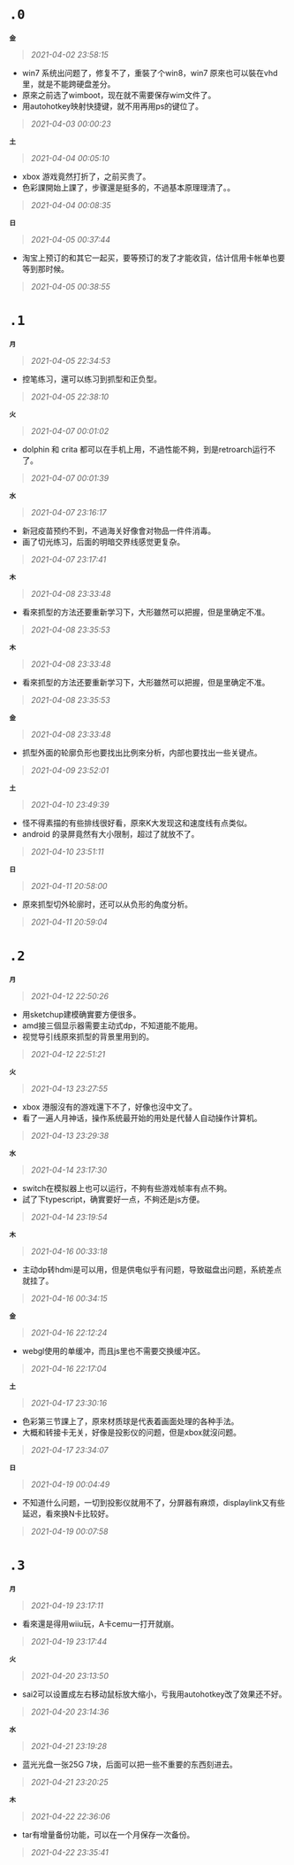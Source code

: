 **`.0`**
=========
**`金`**
>*2021-04-02 23:58:15*
- win7 系统出问题了，修复不了，重裝了个win8，win7 原來也可以裝在vhd里，就是不能跨硬盘差分。
- 原來之前选了wimboot，现在就不需要保存wim文件了。
- 用autohotkey映射快捷键，就不用再用ps的键位了。
>*2021-04-03 00:00:23*

**`土`**
>*2021-04-04 00:05:10*
- xbox 游戏竟然打折了，之前买贵了。
- 色彩課開始上課了，步骤還是挺多的，不過基本原理理清了。。
>*2021-04-04 00:08:35*

**`日`**
>*2021-04-05 00:37:44*
- 淘宝上预订的和其它一起买，要等预订的发了才能收貨，估计信用卡帐单也要等到那时候。
>*2021-04-05 00:38:55*

**`.1`**
=========
**`月`**
>*2021-04-05 22:34:53*
- 控笔练习，還可以练习到抓型和正负型。
>*2021-04-05 22:38:10*

**`火`**
>*2021-04-07 00:01:02*
- dolphin 和 crita 都可以在手机上用，不過性能不夠，到是retroarch运行不了。
>*2021-04-07 00:01:39*

**`水`**
>*2021-04-07 23:16:17*
- 新冠疫苗预约不到，不過海关好像會对物品一件件消毒。
- 画了切光练习，后面的明暗交界线感觉更复杂。
>*2021-04-07 23:17:41*

**`木`**
>*2021-04-08 23:33:48*
- 看來抓型的方法还要重新学习下，大形雖然可以把握，但是里确定不准。
>*2021-04-08 23:35:53*

**`木`**
>*2021-04-08 23:33:48*
- 看來抓型的方法还要重新学习下，大形雖然可以把握，但是里确定不准。
>*2021-04-08 23:35:53*

**`金`**
>*2021-04-08 23:33:48*
- 抓型外面的轮廓负形也要找出比例來分析，内部也要找出一些关键点。
>*2021-04-09 23:52:01*

**`土`**
>*2021-04-10 23:49:39*
- 怪不得素描的有些排线很好看，原來K大发现这和速度线有点类似。
- android 的录屏竟然有大小限制，超过了就放不了。
>*2021-04-10 23:51:11*

**`日`**
>*2021-04-11 20:58:00*
- 原來抓型切外轮廓时，还可以从负形的角度分析。
>*2021-04-11 20:59:04*

**`.2`**
=========
**`月`**
>*2021-04-12 22:50:26*
- 用sketchup建模确實要方便很多。
- amd接三個显示器需要主动式dp，不知道能不能用。
- 视觉导引线原來抓型的背景里用到的。
>*2021-04-12 22:51:21*

**`火`**
>*2021-04-13 23:27:55*
- xbox 港服沒有的游戏還下不了，好像也沒中文了。
- 看了一遍人月神话，操作系统最开始的用处是代替人自动操作计算机。
>*2021-04-13 23:29:38*

**`水`**
>*2021-04-14 23:17:30*
- switch在模拟器上也可以运行，不夠有些游戏帧率有点不夠。
- 試了下typescript，确實要好一点，不夠还是js方便。
>*2021-04-14 23:19:54*

**`木`**
>*2021-04-16 00:33:18*
- 主动dp转hdmi是可以用，但是供电似乎有问题，导致磁盘出问题，系統差点就挂了。
>*2021-04-16 00:34:15*

**`金`**
>*2021-04-16 22:12:24*
- webgl使用的单缓冲，而且js里也不需要交换缓冲区。
>*2021-04-16 22:17:04*

**`土`**
>*2021-04-17 23:30:16*
- 色彩第三节課上了，原來材质球是代表着画面处理的各种手法。
- 大概和转接卡无关，好像是投影仪的问题，但是xbox就沒问题。
>*2021-04-17 23:34:07*

**`日`**
>*2021-04-19 00:04:49*
- 不知道什么问题，一切到投影仪就用不了，分屏器有麻烦，displaylink又有些延迟，看來换N卡比较好。
>*2021-04-19 00:07:58*

**`.3`**
=========
**`月`**
>*2021-04-19 23:17:11*
- 看來還是得用wiiu玩，A卡cemu一打开就崩。
>*2021-04-19 23:17:44*

**`火`**
>*2021-04-20 23:13:50*
- sai2可以设置成左右移动鼠标放大缩小，亏我用autohotkey改了效果还不好。
>*2021-04-20 23:14:36*

**`水`**
>*2021-04-21 23:19:28*
- 蓝光光盘一张25G 7块，后面可以把一些不重要的东西刻进去。 
>*2021-04-21 23:20:25*

**`木`**
>*2021-04-22 22:36:06*
- tar有增量备份功能，可以在一个月保存一次备份。
>*2021-04-22 23:35:41*
